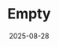 ---
layout: single
title: "Empty"
date: 2025-08-28
author_profile: true
header:
  image: /assets/images/headers/blog-hero.jpg
description: "Testing."
tags: [sql server, postgresql, automation, career, blog]
---